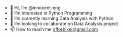 - 👋 Hi, I’m @innocent-eng
- 👀 I’m interested in Python Programming 
- 🌱 I’m currently learning Data Analysis with Python 
- 💞️ I’m looking to collaborate on Data Analysis project 
- 📫 How to reach me offorbikei@gmail.com

<!---
innocent-eng/innocent-eng is a ✨ special ✨ repository because its `README.md` (this file) appears on your GitHub profile.
You can click the Preview link to take a look at your changes.
--->
